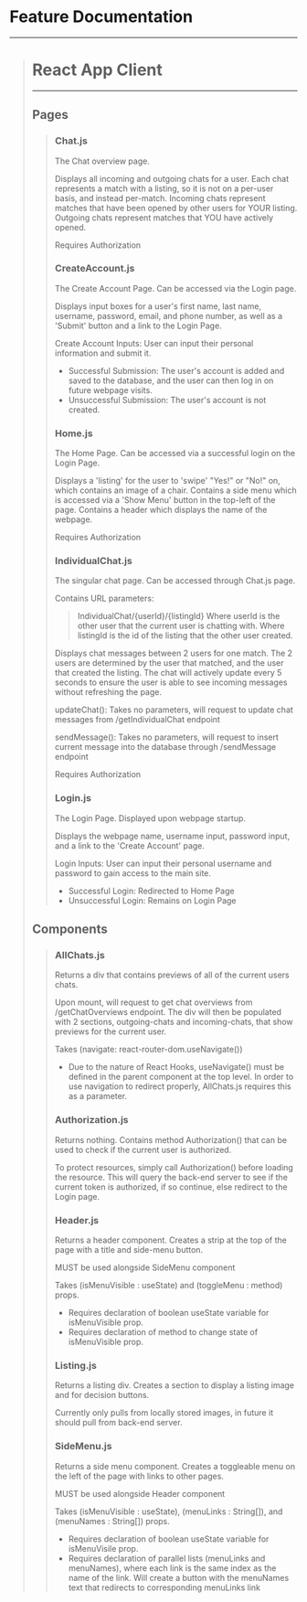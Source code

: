 # Feature Documentation
---
<blockquote>

# React App Client
---
## Pages
<blockquote>

### Chat.js
The Chat overview page.

Displays all incoming and outgoing chats for a user. Each chat represents a match with a listing, so it is not on a per-user basis, and instead per-match.
Incoming chats represent matches that have been opened by other users for YOUR listing.
Outgoing chats represent matches that YOU have actively opened.

Requires Authorization

### CreateAccount.js
The Create Account Page. Can be accessed via the Login page.

Displays input boxes for a user's first name, last name, username, password, email, and phone number, as well as a 'Submit' button and a link to the Login Page.

Create Account Inputs:
User can input their personal information and submit it.
- Successful Submission: The user's account is added and saved to the database, and the user can then log in on future webpage visits.
- Unsuccessful Submission: The user's account is not created.

### Home.js
The Home Page. Can be accessed via a successful login on the Login Page.

Displays a 'listing' for the user to 'swipe' "Yes!" or "No!" on, which contains an image of a chair.
Contains a side menu which is accessed via a 'Show Menu' button in the top-left of the page.
Contains a header which displays the name of the webpage.

Requires Authorization

### IndividualChat.js
The singular chat page. Can be accessed through Chat.js page.

Contains URL parameters:
<blockquote>

IndividualChat/{userId}/{listingId}
Where userId is the other user that the current user is chatting with.
Where listingId is the id of the listing that the other user created.

</blockquote>

Displays chat messages between 2 users for one match. The 2 users are determined by the user that matched, and the user that created the listing.
The chat will actively update every 5 seconds to ensure the user is able to see incoming messages without refreshing the page.

updateChat(): Takes no parameters, will request to update chat messages from /getIndividualChat endpoint

sendMessage(): Takes no parameters, will request to insert current message into the database through /sendMessage endpoint

Requires Authorization

### Login.js
The Login Page. Displayed upon webpage startup.

Displays the webpage name, username input, password input, and a link to the 'Create Account' page.

Login Inputs:
User can input their personal username and password to gain access to the main site.
- Successful Login: Redirected to Home Page
- Unsuccessful Login: Remains on Login Page

</blockquote>

## Components
<blockquote>

### AllChats.js
Returns a div that contains previews of all of the current users chats.

Upon mount, will request to get chat overviews from /getChatOverviews endpoint. The div will then be populated with 2 sections, outgoing-chats and incoming-chats, that show previews for the current user.

Takes (navigate: react-router-dom.useNavigate())
- Due to the nature of React Hooks, useNavigate() must be defined in the parent component at the top level. In order to use navigation to redirect properly, AllChats.js requires this as a parameter.

### Authorization.js
Returns nothing. Contains method Authorization() that can be used to check if the current user is authorized.

To protect resources, simply call Authorization() before loading the resource.
This will query the back-end server to see if the current token is authorized, if so continue, else redirect to the Login page.

### Header.js
Returns a header component. Creates a strip at the top of the page with a title and side-menu button.

MUST be used alongside SideMenu component 

Takes (isMenuVisible : useState) and (toggleMenu : method) props.
- Requires declaration of boolean useState variable for isMenuVisible prop.
- Requires declaration of method to change state of isMenuVisible prop.

### Listing.js
Returns a listing div. Creates a section to display a listing image and for decision buttons.

Currently only pulls from locally stored images, in future it should pull from back-end server.

### SideMenu.js
Returns a side menu component. Creates a toggleable menu on the left of the page with links to other pages.

MUST be used alongside Header component

Takes (isMenuVisible : useState), (menuLinks : String[]), and (menuNames : String[]) props.
- Requires declaration of boolean useState variable for isMenuVisile prop.
- Requires declaration of parallel lists (menuLinks and menuNames), where each link is the same index as the name of the link. Will create a button with the    menuNames text that redirects to corresponding menuLinks link

</blockquote>

</blockquote>